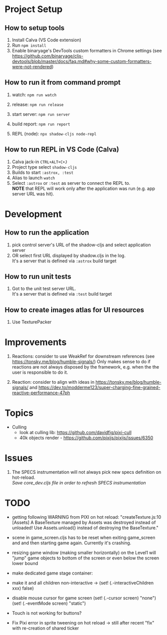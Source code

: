 # Project Setup

## How to setup tools 
1. Install Calva (VS Code extension)
2. Run `npm install`
3. Enable binaryage's DevTools custom formatters in Chrome settings (see https://github.com/binaryage/cljs-devtools/blob/master/docs/faq.md#why-some-custom-formatters-were-not-rendered)

## How to run it from command prompt
1. watch:         `npm run watch`

2. release:       `npm run release`

4. start server:  `npm run server`

5. build report:  `npm run report`

6. REPL (node):   `npx shadow-cljs node-repl`

## How to run REPL in VS Code (Calva)
1. Calva jack-in `CTRL+ALT+C+J`
2. Project type select `shadow-cljs`
3. Builds to start `:astrox, :test`
4. Alias to launch `watch`
6. Select `:astrox` or `:test` as server to connect the REPL to.  
   **NOTE** that REPL will work only after the application was run (e.g. app server URL was hit).


# Development

## How to run the application
1. pick control server's URL of the shadow-cljs and select application server
2. OR select first URL displayed by shadow.cljs in the log.  
   It's a server that is defined via `:astrox` build target

## How to run unit tests
1. Got to the unit test server URL.  
   It's a server that is defined via `:test` build target

## How to create images atlas for UI resources
1. Use TexturePacker


# Improvements

1. Reactions: consider to use WeakRef for downstream references (see https://tonsky.me/blog/humble-signals/)
Only makes sense to do if reactions are not always disposed by the framework, e.g. when the the user is responsible to do it.

2. Reaction: consider to align with ideas in https://tonsky.me/blog/humble-signals/ and https://dev.to/modderme123/super-charging-fine-grained-reactive-performance-47ph

# Topics

- Culling       
  - look at culling lib: https://github.com/davidfig/pixi-cull
  - 40k objects render - https://github.com/pixijs/pixijs/issues/6350


# Issues

1. The SPECS instrumentation will not always pick new specs definition on hot-reload.  
   _Save core_dev.cljs file in order to refresh SPECS instrumentation_

# TODO

-  getting following WARNING from PIXI on hot reload:
"createTexture.js:10 [Assets] A BaseTexture managed by Assets was destroyed instead of unloaded! Use Assets.unload() instead of destroying the BaseTexture."

- scene in game_screen.cljs has to be reset when exiting game_screen and and then starting game again.
  Currently it's crashing.

- resizing game window (making smaller horizontally) on the Level1 will "jump" game objects to bottom of the screen or even below the screen lower bound

+ make dedicated game stage container:
- make it and all children non-interactive -> (set! (.-interactiveChildren xxx) false)


- disable mouse cursor for game screen
    (set! (.-cursor screen) "none")
    (set! (.-eventMode screen) "static")

- Touch is not working for buttons?

- Fix Pixi error in sprite tweening on hot reload -> still after recent "fix" with re-creation of shared ticker
